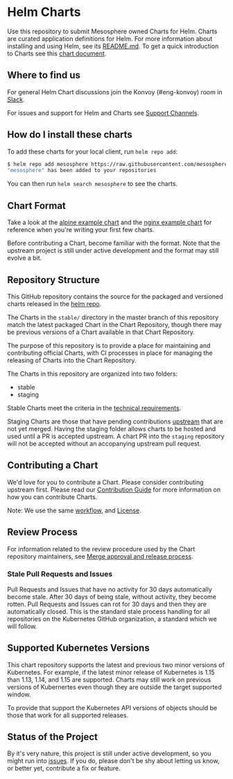 # Helm Charts

Use this repository to submit Mesosphere owned Charts for Helm. Charts are curated application definitions for Helm. For more information about installing and using Helm, see its
[README.md](https://github.com/helm/helm/tree/master/README.md). To get a quick introduction to Charts see this [chart document](https://github.com/helm/helm/blob/master/docs/charts.md).

## Where to find us

For general Helm Chart discussions join the Konvoy (#eng-konvoy) room in [Slack](https://mesosphere.slack.com/).

For issues and support for Helm and Charts see [Support Channels](CONTRIBUTING.md#support-channels).

## How do I install these charts

To add these charts for your local client, run `helm repo add`:

```bash
$ helm repo add mesosphere https://raw.githubusercontent.com/mesosphere/charts/master/docs/staging/
"mesosphere" has been added to your repositories
```

You can then run `helm search mesosphere` to see the charts.

## Chart Format

Take a look at the [alpine example chart](https://github.com/helm/helm/tree/master/docs/examples/alpine) and the [nginx example chart](https://github.com/helm/helm/tree/master/docs/examples/nginx) for reference when you're writing your first few charts.

Before contributing a Chart, become familiar with the format. Note that the upstream project is still under active development and the format may still evolve a bit.

## Repository Structure

This GitHub repository contains the source for the packaged and versioned charts released in the [helm repo](https://raw.githubusercontent.com/mesosphere/charts/master/docs/staging/).

The Charts in the `stable/` directory in the master branch of this repository match the latest packaged Chart in the Chart Repository, though there may be previous versions of a Chart available in that Chart Repository.

The purpose of this repository is to provide a place for maintaining and contributing official Charts, with CI processes in place for managing the releasing of Charts into the Chart Repository.

The Charts in this repository are organized into two folders:

* stable
* staging

Stable Charts meet the criteria in the [technical requirements](CONTRIBUTING.md#technical-requirements).

Staging Charts are those that have pending contributions [upstream](https://github.com/helm/charts) that are not yet merged. Having the staging folder allows charts to be hosted and used until a PR is accepted upstream. A chart PR into the `staging` repository will not be accepted without an accopanying upstream pull request.

## Contributing a Chart

We'd love for you to contribute a Chart. Please consider contributing upstream first. Please read our [Contribution Guide](CONTRIBUTING.md) for more information on how you can contribute Charts.

Note: We use the same [workflow](https://github.com/kubernetes/community/blob/master/contributors/devel/development.md#workflow),
and [License](LICENSE).

## Review Process

For information related to the review procedure used by the Chart repository maintainers, see [Merge approval and release process](CONTRIBUTING.md#merge-approval-and-release-process).

### Stale Pull Requests and Issues

Pull Requests and Issues that have no activity for 30 days automatically become stale. After 30 days of being stale, without activity, they become rotten. Pull Requests and Issues can rot for 30 days and then they are automatically closed. This is the standard stale process handling for all repositories on the Kubernetes GitHub organization, a standard which we will follow.

## Supported Kubernetes Versions

This chart repository supports the latest and previous two minor versions of Kubernetes. For example, if the latest minor release of Kubernetes is 1.15 than 1.13, 1.14, and 1.15 are supported. Charts may still work on previous versions of Kubernertes even though they are outside the target supported window.

To provide that support the Kubernetes API versions of objects should be those that work for all supported releases.

## Status of the Project

By it's very nature, this project is still under active development, so you might run into [issues](https://github.com/mesosphere/charts/issues). If you do, please don't be shy about letting us know, or better yet, contribute a fix or feature.
